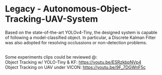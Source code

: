 # Legacy - Autonomous-Object-Tracking-UAV-System
Based on the state-of-the-art YOLOv4-Tiny, the designed system is capable of following a model-classified object. In particular, a Discrete Kalman Filter was also adopted for resolving occlussions or non-detection problems.<br/><br/>

Some experiments clips could be reviewed @:<br/>
Object Tracking w/ YOLO-Tiny & KF: https://youtu.be/ESRzkbpNVp4 <br/>
Object Tracking on UAV under VICON: https://youtu.be/9F_7DGWnF5c
